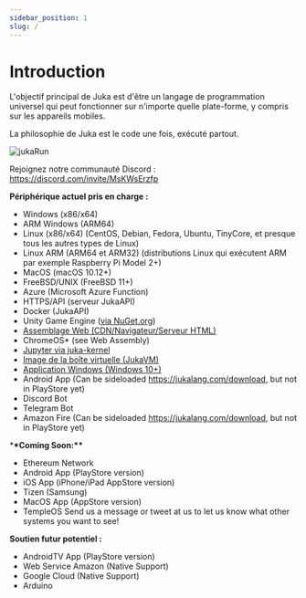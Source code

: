 ```yaml
---
sidebar_position: 1
slug: /
---
```


# Introduction

L'objectif principal de Juka est d'être un langage de programmation universel qui peut fonctionner sur n'importe quelle plate-forme, y compris sur les appareils mobiles.

La philosophie de Juka est le code une fois, exécuté partout.

![jukaRun](/img/latestjuka.png)

Rejoignez notre communauté Discord : https://discord.com/invite/MsKWsErzfp

**Périphérique actuel pris en charge :**

- Windows (x86/x64)
- ARM Windows (ARM64)
- Linux (x86/x64) (CentOS, Debian, Fedora, Ubuntu, TinyCore, et presque tous les autres types de Linux)
- Linux ARM (ARM64 et ARM32) (distributions Linux qui exécutent ARM par exemple Raspberry Pi Model 2+)
- MacOS (macOS 10.12+)
- FreeBSD/UNIX (FreeBSD 11+)
- Azure (Microsoft Azure Function)
- HTTPS/API (serveur JukaAPI)
- Docker (JukaAPI)
- Unity Game Engine ([via NuGet.org](https://www.nuget.org/packages/JukaCompiler))
- [Assemblage Web (CDN/Navigateur/Serveur HTML)](https://github.com/jukaLang/juka-webassembly)
- ChromeOS\* (see Web Assembly)
- [Jupyter via juka-kernel](https://github.com/jukaLang/juka-kernel)
- [Image de la boîte virtuelle (JukaVM)](https://github.com/jukaLang/jukaVM)
- [Application Windows (Windows 10+)](https://github.com/jukaLang/JukaApp)
- Android App (Can be sideloaded <https://jukalang.com/download>, but not in PlayStore yet)
- Discord Bot
- Telegram Bot
- Amazon Fire (Can be sideloaded <https://jukalang.com/download>, but not in PlayStore yet)

\***\*Coming Soon:\*\***

- Ethereum Network
- Android App (PlayStore version)
- iOS App (iPhone/iPad AppStore version)
- Tizen (Samsung)
- MacOS App (AppStore version)
- TempleOS Send us a message or tweet at us to let us know what other systems you want to see!

**Soutien futur potentiel :**

- AndroidTV App (PlayStore version)
- Web Service Amazon (Native Support)
- Google Cloud (Native Support)
- Arduino
